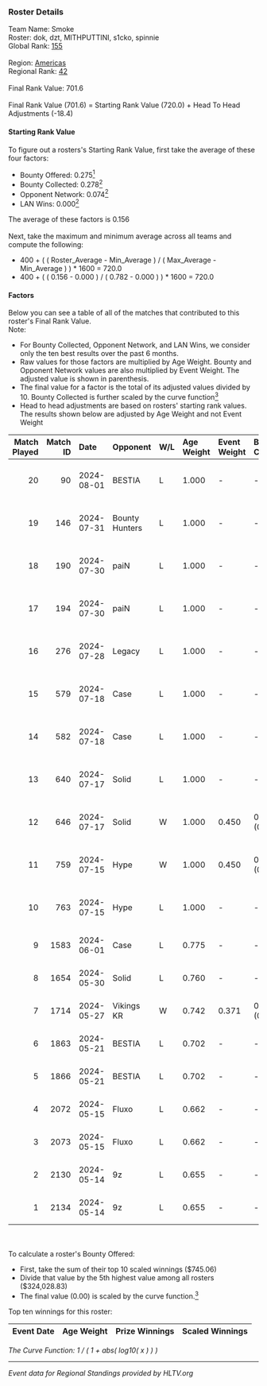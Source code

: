 ### Roster Details<br />
Team Name: Smoke<br />
Roster: dok, dzt, MITHPUTTINI, s1cko, spinnie<br />
Global Rank: [155](../standings_global.md)<br />
<br />
Region: [Americas]( ../standings_americas.md)<br />
Regional Rank: [42]( ../standings_americas.md)<br />
<br />
Final Rank Value:  701.6<br />
<br />
Final Rank Value (701.6) = Starting Rank Value (720.0) + Head To Head Adjustments (-18.4)<br />

#### Starting Rank Value<br />
To figure out a rosters's Starting Rank Value, first take the average of these four factors:<br />
- Bounty Offered: 0.275[<sup>1</sup>](#table2)
- Bounty Collected: 0.278[<sup>2</sup>](#table1)
- Opponent Network: 0.074[<sup>2</sup>](#table1)
- LAN Wins: 0.000[<sup>2</sup>](#table1)

The average of these factors is 0.156<br />
<br />
Next, take the maximum and minimum average across all teams and compute the following:<br />
- 400 + ( ( Roster_Average - Min_Average ) / ( Max_Average - Min_Average ) ) * 1600 = 720.0
- 400 + ( ( 0.156 - 0.000 ) / ( 0.782 - 0.000 ) ) * 1600 = 720.0


#### Factors<br />
Below you can see a table of all of the matches that contributed to this roster's Final Rank Value.<br />
Note:<br />

- For Bounty Collected, Opponent Network, and LAN Wins, we consider only the ten best results over the past 6 months.
- Raw values for those factors are multiplied by Age Weight. Bounty and Opponent Network values are also multiplied by Event Weight. The adjusted value is shown in parenthesis.
- The final value for a factor is the total of its adjusted values divided by 10. Bounty Collected is further scaled by the curve function[<sup>3</sup>](#curveFunction)
- Head to head adjustments are based on rosters' starting rank values. The results shown below are adjusted by Age Weight and not Event Weight
<span id="table1"></span><br />


| Match Played | Match ID | Date       | Opponent       | W/L | Age Weight | Event Weight | Bounty Collected | Opponent Network | LAN Wins  | H2H Adj. | Roster                                |
| -: | -: | :- | :- | :- | :- | :- | :- | :- | :- | -: | :- |
|           20 |       90 | 2024-08-01 | BESTIA         | L   | 1.000      | -            | -                | -                | -         |    -4.90 | dok, dzt, MITHPUTTINI, s1cko, spinnie |
|           19 |      146 | 2024-07-31 | Bounty Hunters | L   | 1.000      | -            | -                | -                | -         |    -6.54 | dok, dzt, MITHPUTTINI, s1cko, spinnie |
|           18 |      190 | 2024-07-30 | paiN           | L   | 1.000      | -            | -                | -                | -         |    -0.71 | dok, dzt, MITHPUTTINI, s1cko, spinnie |
|           17 |      194 | 2024-07-30 | paiN           | L   | 1.000      | -            | -                | -                | -         |    -0.71 | dok, dzt, MITHPUTTINI, s1cko, spinnie |
|           16 |      276 | 2024-07-28 | Legacy         | L   | 1.000      | -            | -                | -                | -         |    -3.77 | dok, dzt, MITHPUTTINI, s1cko, spinnie |
|           15 |      579 | 2024-07-18 | Case           | L   | 1.000      | -            | -                | -                | -         |    -8.09 | dok, dzt, MITHPUTTINI, s1cko, spinnie |
|           14 |      582 | 2024-07-18 | Case           | L   | 1.000      | -            | -                | -                | -         |    -8.66 | dok, dzt, MITHPUTTINI, s1cko, spinnie |
|           13 |      640 | 2024-07-17 | Solid          | L   | 1.000      | -            | -                | -                | -         |   -11.87 | dok, dzt, MITHPUTTINI, s1cko, spinnie |
|           12 |      646 | 2024-07-17 | Solid          | W   | 1.000      | 0.450        | 0.025 (0.011)    | 0.836 (0.376)    | 0 (0.000) |    19.97 | dok, dzt, MITHPUTTINI, s1cko, spinnie |
|           11 |      759 | 2024-07-15 | Hype           | W   | 1.000      | 0.450        | 0.025 (0.011)    | 0.489 (0.220)    | 0 (0.000) |    23.14 | dok, dzt, MITHPUTTINI, s1cko, spinnie |
|           10 |      763 | 2024-07-15 | Hype           | L   | 1.000      | -            | -                | -                | -         |    -7.86 | dok, dzt, MITHPUTTINI, s1cko, spinnie |
|            9 |     1583 | 2024-06-01 | Case           | L   | 0.775      | -            | -                | -                | -         |    -5.93 | dok, dzt, leleo, spinnie, vhz         |
|            8 |     1654 | 2024-05-30 | Solid          | L   | 0.760      | -            | -                | -                | -         |    -6.42 | dok, dzt, leleo, spinnie, vhz         |
|            7 |     1714 | 2024-05-27 | Vikings KR     | W   | 0.742      | 0.371        | 0.008 (0.002)    | 0.506 (0.139)    | 0 (0.000) |    14.93 | beg0d, dok, dzt, spinnie, vhz         |
|            6 |     1863 | 2024-05-21 | BESTIA         | L   | 0.702      | -            | -                | -                | -         |    -3.12 | beg0d, dok, dzt, spinnie, vhz         |
|            5 |     1866 | 2024-05-21 | BESTIA         | L   | 0.702      | -            | -                | -                | -         |    -3.21 | beg0d, dok, dzt, spinnie, vhz         |
|            4 |     2072 | 2024-05-15 | Fluxo          | L   | 0.662      | -            | -                | -                | -         |    -2.07 | beg0d, dok, dzt, spinnie, vhz         |
|            3 |     2073 | 2024-05-15 | Fluxo          | L   | 0.662      | -            | -                | -                | -         |    -2.11 | beg0d, dok, dzt, spinnie, vhz         |
|            2 |     2130 | 2024-05-14 | 9z             | L   | 0.655      | -            | -                | -                | -         |    -0.23 | beg0d, dok, dzt, spinnie, vhz         |
|            1 |     2134 | 2024-05-14 | 9z             | L   | 0.655      | -            | -                | -                | -         |    -0.23 | beg0d, dok, dzt, spinnie, vhz         |

<br />
<span id="table2"></span><br />
To calculate a roster's Bounty Offered:<br />

- First, take the sum of their top 10 scaled winnings ($745.06)
- Divide that value by the 5th highest value among all rosters ($324,028.83)
- The final value (0.00) is scaled by the curve function.[<sup>3</sup>](#curveFunction)

Top ten winnings for this roster:<br />

| Event Date | Age Weight | Prize Winnings | Scaled Winnings |
| :- | -: | :- | :- |


<span id="curveFunction"></span>_The Curve Function: 1 / ( 1 + abs( log10( x ) ) )_<br />

---
_Event data for Regional Standings provided by HLTV.org_<br />
